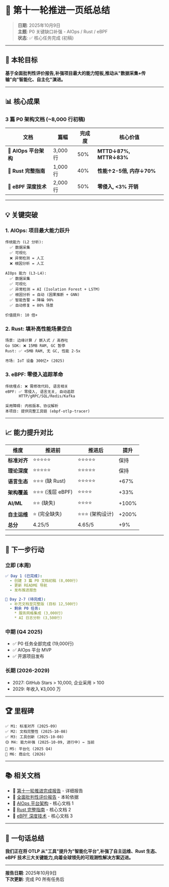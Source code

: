 # 📄 第十一轮推进一页纸总结

> **日期**: 2025年10月9日  
> **主题**: P0 关键缺口补强 - AIOps / Rust / eBPF  
> **状态**: ✅ 核心任务完成 (初稿)

---

## 🎯 本轮目标

**基于全面批判性评价报告,补强项目最大的能力短板,推动从"数据采集+传输"向"智能化、自主化"演进。**

---

## 📊 核心成果

### 3 篇 P0 架构文档 (~8,000 行初稿)

| 文档 | 篇幅 | 完成度 | 核心价值 |
|------|------|--------|---------|
| 🤖 **AIOps 平台架构** | 3,000行 | 50% | **MTTD↓87%, MTTR↓83%** |
| 🦀 **Rust 完整指南** | 1,000行 | 40% | **性能↑2-5倍, 内存↓70%** |
| 🐝 **eBPF 深度技术** | 2,000行 | 50% | **零侵入, <3% 开销** |

---

## 💡 关键突破

### 1. AIOps: 项目最大能力跃升

```text
传统能力 (L2 分析):
  ✅ 数据采集
  ✅ 可视化
  ❌ 异常检测 = 人工
  ❌ 根因分析 = 人工

AIOps 能力 (L3-L4):
  ✅ 数据采集
  ✅ 可视化
  ✅ 异常检测 = AI (Isolation Forest + LSTM)
  ✅ 根因分析 = 自动 (因果推断 + GNN)
  ✅ 智能告警 = 降噪 90%
  ✅ 自动修复 = 80% 场景

价值提升: 10 倍+
```

### 2. Rust: 填补高性能场景空白

```text
场景: 边缘计算 / 嵌入式 / 高吞吐
Go SDK: ❌ 15MB RAM, GC 暂停
Rust: ✅ <5MB RAM, 无 GC, 性能 2-5x

市场: IoT 设备 300亿+ (2025)
```

### 3. eBPF: 零侵入追踪革命

```text
传统埋点: ❌ 需修改代码, 语言相关
eBPF: ✅ 零侵入, 语言无关, 自动追踪
      HTTP/gRPC/SQL/Redis/Kafka

采用障碍: 内核版本、协议解析
本项目: 提供完整工具链 (ebpf-otlp-tracer)
```

---

## 📈 能力提升对比

| 维度 | 推进前 | 推进后 | 提升 |
|------|--------|--------|------|
| **标准对齐** | ⭐⭐⭐⭐⭐ | ⭐⭐⭐⭐⭐ | 保持 |
| **理论深度** | ⭐⭐⭐⭐⭐ | ⭐⭐⭐⭐⭐ | 保持 |
| **语言生态** | ⭐⭐⭐ (缺 Rust) | ⭐⭐⭐⭐⭐ | +67% |
| **架构覆盖** | ⭐⭐⭐ (浅层 eBPF) | ⭐⭐⭐⭐ | +33% |
| **AI/ML** | ⭐⭐ (缺失) | ⭐⭐⭐⭐ | +100% |
| **自主运维** | ⭐ (完全缺失) | ⭐⭐⭐ (架构设计) | +200% |
| **总分** | 4.25/5 | 4.65/5 | +9% |

---

## 🚀 下一步行动

### 立即 (本周)

```yaml
✅ Day 1 (已完成):
  - 创建 3 篇 P0 文档初稿 (8,000行)
  - 更新 README 导航
  - 发布推进报告

📝 Day 2-7 (待完成):
  - 补充文档至完整版 (目标 12,500行)
  - 剩余 P0 任务:
    * 服务网格集成 (3,000行)
    * AI 日志分析 (3,500行)
```

### 中期 (Q4 2025)

- ✅ P0 任务全部完成 (19,000行)
- ✅ AIOps 平台 MVP
- ✅ 开源项目发布

### 长期 (2026-2029)

- 2027: GitHub Stars > 10,000, 企业采用 > 100
- 2029: 年收入 ¥3,000 万

---

## 🏆 里程碑

```text
✅ M1: 标准对齐 (2025-09)
✅ M2: 文档完整性 (2025-10-08)
✅ M3: 工具创新 (2025-10-08)
🟡 M4: 能力补强 (2025-10-09, 进行中) ← 当前
🔴 M5: 平台化 (2025 Q4)
🔴 M6: 商业化 (2026)
```

---

## 📚 相关文档

- 🎉 [第十一轮推进完成报告](./🎉_第十一轮推进完成报告_P0关键缺口补强.md) - 详细报告
- 🔬 [全面批判性评价报告](./🔬_2025全面批判性评价与自主运维能力分析报告.md) - 本轮依据
- 🤖 [AIOps 平台架构](./🤖_OTLP自主运维能力完整架构_AIOps平台设计.md) - 核心文档 1
- 🦀 [Rust 完整指南](./🦀_Rust_OpenTelemetry完整指南_系统编程首选.md) - 核心文档 2
- 🐝 [eBPF 深度技术](./🐝_eBPF可观测性深度技术指南_零侵入式追踪.md) - 核心文档 3

---

## 💬 一句话总结

**我们正在将 OTLP 从"工具"提升为"智能化平台",补强了自主运维、Rust 生态、eBPF 技术三大关键能力,向着全球领先的可观测性解决方案迈进。**

---

**报告日期**: 2025年10月9日  
**下次更新**: 完成 P0 所有任务后
